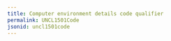```yaml
---
title: Computer environment details code qualifier
permalink: UNCL1501Code
jsonid: uncl1501code
---
```

